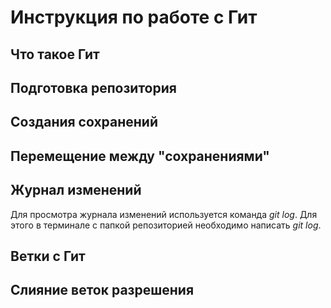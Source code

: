 # Инструкция по работе с Гит

## Что такое Гит

## Подготовка репозитория

## Создания сохранений

## Перемещение между "сохранениями"

## Журнал изменений
Для просмотра журнала изменений используется команда *git log*. Для этого в терминале с папкой репозиторией необходимо написать *git log*.
## Ветки с Гит

## Слияние веток разрешения